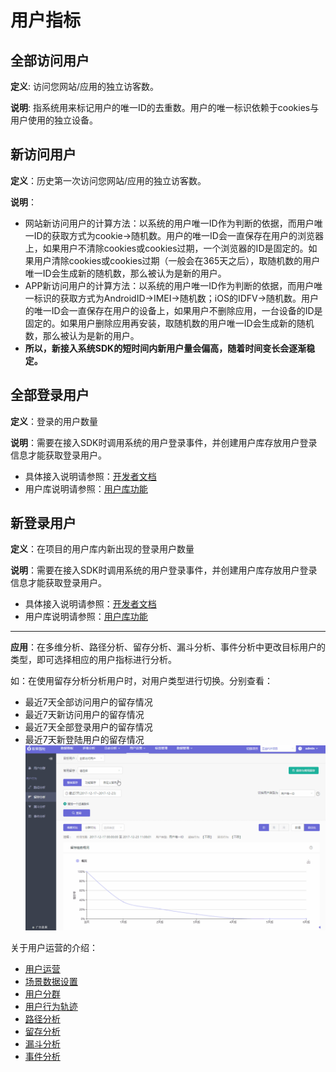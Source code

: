# 用户指标
## 全部访问用户
**定义**: 访问您网站/应用的独立访客数。

**说明**: 指系统用来标记用户的唯一ID的去重数。用户的唯一标识依赖于cookies与用户使用的独立设备。

## 新访问用户
**定义**：历史第一次访问您网站/应用的独立访客数。

**说明**：
* 网站新访问用户的计算方法：以系统的用户唯一ID作为判断的依据，而用户唯一ID的获取方式为cookie->随机数。用户的唯一ID会一直保存在用户的浏览器上，如果用户不清除cookies或cookies过期，一个浏览器的ID是固定的。如果用户清除cookies或cookies过期（一般会在365天之后），取随机数的用户唯一ID会生成新的随机数，那么被认为是新的用户。
* APP新访问用户的计算方法：以系统的用户唯一ID作为判断的依据，而用户唯一标识的获取方式为AndroidID->IMEI->随机数；iOS的IDFV->随机数。用户的唯一ID会一直保存在用户的设备上，如果用户不删除应用，一台设备的ID是固定的。如果用户删除应用再安装，取随机数的用户唯一ID会生成新的随机数，那么被认为是新的用户。
* **所以，新接入系统SDK的短时间内新用户量会偏高，随着时间变长会逐渐稳定。**

## 全部登录用户
**定义**：登录的用户数量

**说明**：需要在接入SDK时调用系统的用户登录事件，并创建用户库存放用户登录信息才能获取登录用户。

* 具体接入说明请参照：[开发者文档](/developer/web/developer-docs-web.md)
* 用户库说明请参照：[用户库功能](/project-management.md#user-library)

## 新登录用户
**定义**：在项目的用户库内新出现的登录用户数量

**说明**：需要在接入SDK时调用系统的用户登录事件，并创建用户库存放用户登录信息才能获取登录用户。

* 具体接入说明请参照：[开发者文档](/developer/web/developer-docs-web.md)
* 用户库说明请参照：[用户库功能](/project-management.md#user-library)

***
**应用**：在多维分析、路径分析、留存分析、漏斗分析、事件分析中更改目标用户的类型，即可选择相应的用户指标进行分析。

如：在使用留存分析分析用户时，对用户类型进行切换。分别查看：
* 最近7天全部访问用户的留存情况
* 最近7天新访问用户的留存情况
* 最近7天全部登录用户的留存情况
* 最近7天新登陆用户的留存情况
![](/assets/user/user-7.gif)


关于用户运营的介绍：
  * [用户运营](user-operation.md)
  * [场景数据设置](user-operation.md#scene-setting)
  * [用户分群](user-segmentation.md)
  * [用户行为轨迹](user-segmentation.md#behavior-trace)
  * [路径分析](path-analytics.md)
  * [留存分析](retation-analytics.md)
  * [漏斗分析](funnel-analytics.md)
  * [事件分析](event-analytics.md)